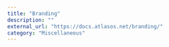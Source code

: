 ```yaml
---
title: "Branding"
description: ""
external_url: "https://docs.atlasos.net/branding/"
category: "Miscellaneous"
---
```

